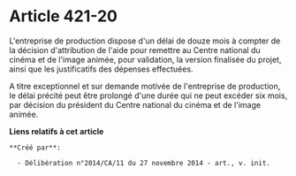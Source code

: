 # Article 421-20

L'entreprise de production dispose d'un délai de douze mois à compter de la décision d'attribution de l'aide pour remettre au
Centre national du cinéma et de l'image animée, pour validation, la version finalisée du projet, ainsi que les justificatifs
des dépenses effectuées. 

A titre exceptionnel et sur demande motivée de l'entreprise de production, le délai précité peut être prolongé d'une durée
qui ne peut excéder six mois, par décision du président du Centre national du cinéma et de l'image animée.

**Liens relatifs à cet article**

	**Créé par**:

	  - Délibération n°2014/CA/11 du 27 novembre 2014 - art., v. init.
